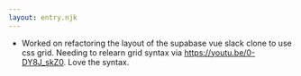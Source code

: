 ```yaml
---
layout: entry.njk
---
```


- Worked on refactoring the layout of the supabase vue slack clone to use css grid. Needing to relearn grid syntax via https://youtu.be/0-DY8J_skZ0. Love the syntax.
